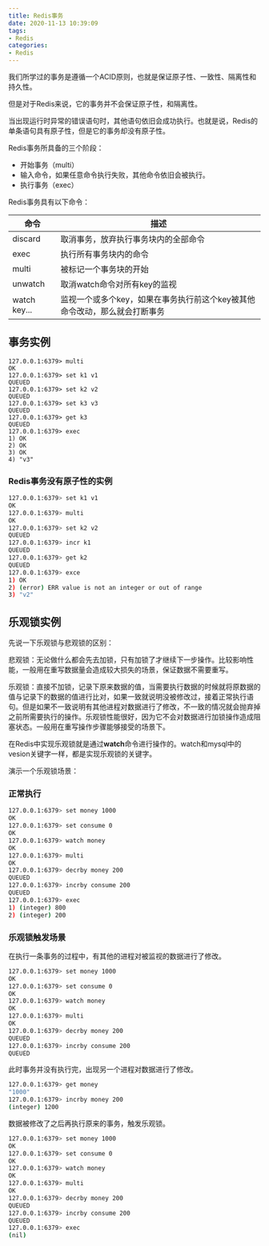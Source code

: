 ```yaml
---
title: Redis事务
date: 2020-11-13 10:39:09
tags:
- Redis
categories:
- Redis
---
```


我们所学过的事务是遵循一个ACID原则，也就是保证原子性、一致性、隔离性和持久性。

但是对于Redis来说，它的事务并不会保证原子性，和隔离性。

当出现运行时异常的错误语句时，其他语句依旧会成功执行。也就是说，Redis的单条语句具有原子性，但是它的事务却没有原子性。

Redis事务所具备的三个阶段：

- 开始事务（multi）
- 输入命令，如果任意命令执行失败，其他命令依旧会被执行。
- 执行事务（exec）

Redis事务具有以下命令：

| 命令         | 描述                                                         |
| ------------ | ------------------------------------------------------------ |
| discard      | 取消事务，放弃执行事务块内的全部命令                         |
| exec         | 执行所有事务块内的命令                                       |
| multi        | 被标记一个事务块的开始                                       |
| unwatch      | 取消watch命令对所有key的监视                                 |
| watch key... | 监视一个或多个key，如果在事务执行前这个key被其他命令改动，那么就会打断事务 |

## 事务实例

```
127.0.0.1:6379> multi
OK
127.0.0.1:6379> set k1 v1
QUEUED
127.0.0.1:6379> set k2 v2
QUEUED
127.0.0.1:6379> set k3 v3
QUEUED
127.0.0.1:6379> get k3
QUEUED
127.0.0.1:6379> exec
1) OK
2) OK
3) OK
4) "v3"
```

### Redis事务没有原子性的实例

```bash
127.0.0.1:6379> set k1 v1
OK
127.0.0.1:6379> multi
OK
127.0.0.1:6379> set k2 v2
QUEUED
127.0.0.1:6379> incr k1
QUEUED
127.0.0.1:6379> get k2
QUEUED
127.0.0.1:6379> exce
1) OK
2) (error) ERR value is not an integer or out of range
3) "v2"
```

## 乐观锁实例

先说一下乐观锁与悲观锁的区别：

悲观锁：无论做什么都会先去加锁，只有加锁了才继续下一步操作。比较影响性能，一般用在重写数据量会造成较大损失的场景，保证数据不需要重写。

乐观锁：直接不加锁，记录下原来数据的值，当需要执行数据的时候就将原数据的值与记录下的数据的值进行比对，如果一致就说明没被修改过，接着正常执行语句。但是如果不一致说明有其他进程对数据进行了修改，不一致的情况就会抛弃掉之前所需要执行的操作。乐观锁性能很好，因为它不会对数据进行加锁操作造成阻塞状态。一般用在重写操作步骤能够接受的场景下。

在Redis中实现乐观锁就是通过**watch**命令进行操作的。watch和mysql中的vesion关键字一样，都是实现乐观锁的关键字。

演示一个乐观锁场景：

### 正常执行

```bash
127.0.0.1:6379> set money 1000
OK
127.0.0.1:6379> set consume 0
OK
127.0.0.1:6379> watch money
OK
127.0.0.1:6379> multi
OK
127.0.0.1:6379> decrby money 200
QUEUED
127.0.0.1:6379> incrby consume 200
QUEUED
127.0.0.1:6379> exec
1) (integer) 800
2) (integer) 200
```

### 乐观锁触发场景

在执行一条事务的过程中，有其他的进程对被监视的数据进行了修改。

```bash
127.0.0.1:6379> set money 1000
OK
127.0.0.1:6379> set consume 0
OK
127.0.0.1:6379> watch money
OK
127.0.0.1:6379> multi
OK
127.0.0.1:6379> decrby money 200
QUEUED
127.0.0.1:6379> incrby consume 200
QUEUED
```

此时事务并没有执行完，出现另一个进程对数据进行了修改。

```bash
127.0.0.1:6379> get money
"1000"
127.0.0.1:6379> incrby money 200
(integer) 1200
```

数据被修改了之后再执行原来的事务，触发乐观锁。

```bash
127.0.0.1:6379> set money 1000
OK
127.0.0.1:6379> set consume 0
OK
127.0.0.1:6379> watch money
OK
127.0.0.1:6379> multi
OK
127.0.0.1:6379> decrby money 200
QUEUED
127.0.0.1:6379> incrby consume 200
QUEUED
127.0.0.1:6379> exec
(nil)
```

